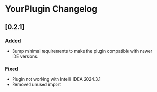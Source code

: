 # YourPlugin Changelog

## [0.2.1]
### Added
- Bump minimal requirements to make the plugin compatible with newer IDE versions.

### Fixed
- Plugin not working with Intellij IDEA 2024.3.1
- Removed unused import
